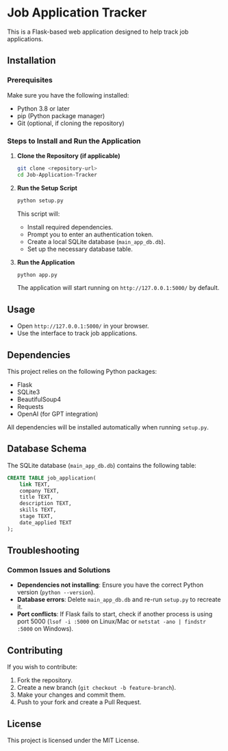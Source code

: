 # Job Application Tracker

This is a Flask-based web application designed to help track job applications.

## Installation

### Prerequisites
Make sure you have the following installed:
- Python 3.8 or later
- pip (Python package manager)
- Git (optional, if cloning the repository)

### Steps to Install and Run the Application

1. **Clone the Repository (if applicable)**
   ```sh
   git clone <repository-url>
   cd Job-Application-Tracker
   ```

2. **Run the Setup Script**
   ```sh
   python setup.py
   ```
   This script will:
   - Install required dependencies.
   - Prompt you to enter an authentication token.
   - Create a local SQLite database (`main_app_db.db`).
   - Set up the necessary database table.

3. **Run the Application**
   ```sh
   python app.py
   ```
   The application will start running on `http://127.0.0.1:5000/` by default.

## Usage
- Open `http://127.0.0.1:5000/` in your browser.
- Use the interface to track job applications.

## Dependencies
This project relies on the following Python packages:
- Flask
- SQLite3
- BeautifulSoup4
- Requests
- OpenAI (for GPT integration)

All dependencies will be installed automatically when running `setup.py`.

## Database Schema
The SQLite database (`main_app_db.db`) contains the following table:

```sql
CREATE TABLE job_application(
    link TEXT,
    company TEXT,
    title TEXT,
    description TEXT,
    skills TEXT,
    stage TEXT,
    date_applied TEXT
);
```

## Troubleshooting
### Common Issues and Solutions
- **Dependencies not installing**: Ensure you have the correct Python version (`python --version`).
- **Database errors**: Delete `main_app_db.db` and re-run `setup.py` to recreate it.
- **Port conflicts**: If Flask fails to start, check if another process is using port 5000 (`lsof -i :5000` on Linux/Mac or `netstat -ano | findstr :5000` on Windows).

## Contributing
If you wish to contribute:
1. Fork the repository.
2. Create a new branch (`git checkout -b feature-branch`).
3. Make your changes and commit them.
4. Push to your fork and create a Pull Request.

## License
This project is licensed under the MIT License.

